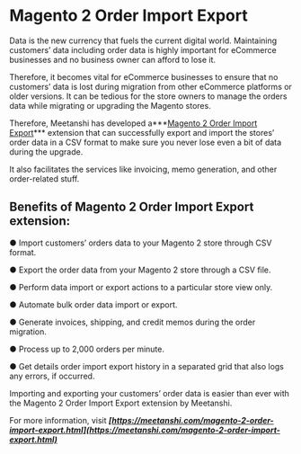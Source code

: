 # Magento 2 Order Import Export 

Data is the new currency that fuels the current digital world. Maintaining customers’ data including order data is highly important for eCommerce businesses and no business owner can afford to lose it.

Therefore, it becomes vital for eCommerce businesses to ensure that no customers’ data is lost during migration from other eCommerce platforms or older versions. It can be tedious for the store owners to manage the orders data while migrating or upgrading the Magento stores.

Therefore, Meetanshi has developed a***[Magento 2 Order Import Export](https://meetanshi.com/magento-2-order-import-export.html)*** extension that can successfully export and import the stores’ order data in a CSV format to make sure you never lose even a bit of data during the upgrade.

It also facilitates the services like invoicing, memo generation, and other order-related stuff.

## Benefits of Magento 2 Order Import Export  extension:

● Import customers’ orders data to your Magento 2 store through CSV format.

● Export the order data from your Magento 2 store through a CSV file.

● Perform data import or export actions to a particular store view only.

● Automate bulk order data import or export.

● Generate invoices, shipping, and credit memos during the order migration.

● Process up to 2,000 orders per minute.

● Get details order import export history in a separated grid that also logs any errors, if occurred.

Importing and exporting your customers’ order data is easier than ever with the Magento 2 Order Import Export extension by Meetanshi.

For more information, visit ***[https://meetanshi.com/magento-2-order-import-export.html](https://meetanshi.com/magento-2-order-import-export.html)***
